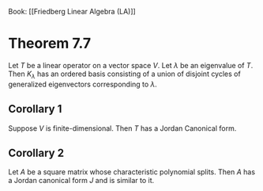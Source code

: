 Book: [[Friedberg Linear Algebra (LA)]]
# Theorem 7.7
Let $T$ be a linear operator on a vector space $V$.
Let $\lambda$ be an eigenvalue of $T$.
Then $K_{\lambda}$ has an ordered basis consisting of a union of disjoint cycles of generalized eigenvectors corresponding to $\lambda$.
## Corollary 1
Suppose $V$ is finite-dimensional. Then $T$ has a Jordan Canonical form.
## Corollary 2
Let $A$ be a square matrix whose characteristic polynomial splits.
Then $A$ has a Jordan canonical form $J$ and is similar to it.